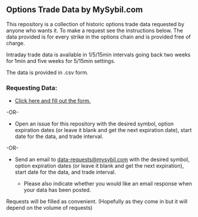 ## Options Trade Data by MySybil.com

This repository is a collection of historic options trade data requested by anyone who wants it. To make a request see the instructions below. The data provided is for every strike in the options chain and is provided free of charge. 

Intraday trade data is available in 1/5/15min intervals going back two weeks for 1min and five weeks for 5/15min settings. 

The data is provided in .csv form. 

### Requesting Data:

* [Click here and fill out the form.](https://www.mysybil.com/trade-data) 

-OR-

* Open an issue for this repository with the desired symbol, option expiration dates (or leave it blank and get the next expiration date), start date for the data, and trade interval.

-OR-

* Send an email to data-requests@mysybil.com with the desired symbol, option expiration dates (or leave it blank and get the next expiration), start date for the data, and trade interval. 

	* Please also indicate whether you would like an email response when your data has been posted. 

Requests will be filled as convenient. (Hopefully as they come in but it will depend on the volume of requests)
